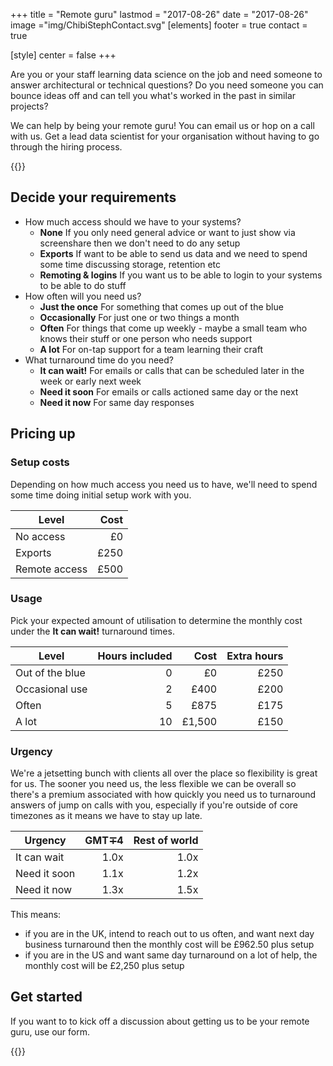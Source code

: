+++
title = "Remote guru"
lastmod = "2017-08-26"
date = "2017-08-26"
image ="img/ChibiStephContact.svg"
[elements]
  footer = true
  contact = true



[style]
  center = false
+++

Are you or your staff learning data science on the job and need someone to answer architectural or technical questions? Do you need someone you can bounce ideas off and can tell you what's worked in the past in similar projects? 

We can help by being your remote guru! You can email us or hop on a call with us. Get a lead data scientist for your organisation without having to go through the hiring process.

{{<btn href="../#contact" msg="Get in touch">}}

## Decide your requirements

- How much access should we have to your systems?
    + **None** If you only need general advice or want to just show via screenshare then we don't need to do any setup
	+ **Exports** If want to be able to send us data and we need to spend some time discussing storage, retention etc
	+ **Remoting & logins** If you want us to be able to login to your systems to be able to do stuff
- How often will you need us?
    + **Just the once** For something that comes up out of the blue
    + **Occasionally** For just one or two things a month
	+ **Often** For things that come up weekly - maybe a small team who knows their stuff or one person who needs support
	+ **A lot** For on-tap support for a team learning their craft
- What turnaround time do you need? 
    + **It can wait!** For emails or calls that can be scheduled later in the week or early next week
	+ **Need it soon** For emails or calls actioned same day or the next
	+ **Need it now** For same day responses
	
## Pricing up

### Setup costs
Depending on how much access you need us to have, we'll need to spend some time doing initial setup work with you. 

| Level         | Cost |
|---------------|-----:|
| No access     | £0   |
| Exports       | £250 |
| Remote access | £500 |

### Usage
Pick your expected amount of utilisation to determine the monthly cost under the **It can wait!** turnaround times.

| Level           | Hours included |   Cost | Extra hours |
|-----------------|---------------:|-------:|------------:|
| Out of the blue |              0 |     £0 |        £250 |
| Occasional use  |              2 |   £400 |        £200 |
| Often           |              5 |   £875 |        £175 |
| A lot           |             10 | £1,500 |        £150 |

### Urgency
We're a jetsetting bunch with clients all over the place so flexibility is great for us. The sooner you need us, the less flexible we can be overall so there's a premium associated with how quickly you need us to turnaround answers of jump on calls with you, especially if you're outside of core timezones as it means we have to stay up late.

| Urgency      | GMT∓4  | Rest of world |
|--------------|-------:|--------------:|
| It can wait  |   1.0x |          1.0x |
| Need it soon |   1.1x |          1.2x |
| Need it now  |   1.3x |          1.5x |

This means:

- if you are in the UK, intend to reach out to us often, and want next day business turnaround then the monthly cost will be £962.50 plus setup
- if you are in the US and want same day turnaround on a lot of help, the monthly cost will be £2,250 plus setup

## Get started
If you want to to kick off a discussion about getting us to be your remote guru, use our form.

{{<btn href="../#contact" msg="Get in touch">}}
